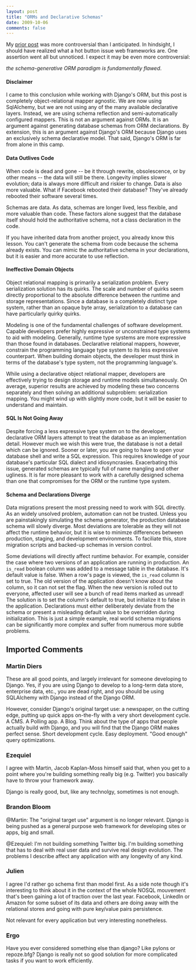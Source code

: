 ```yaml
---
layout: post
title: "ORMs and Declarative Schemas"
date: 2009-10-06
comments: false
---
```


My [prior post][1] was more controversial than I anticipated. In hindsight, I
should have realized what a hot button issue web frameworks are. One assertion
went all but unnoticed. I expect it may be even more controversial:

_the schema-generative ORM paradigm is fundamentally flawed_.

#### Disclaimer

I came to this conclusion while working with Django's ORM, but this post is
completely object-relational mapper agnostic. We are now using SqlAlchemy, but
we are not using any of the many available declarative layers. Instead, we are
using schema reflection and semi-automatically configured mappers. This is not
an argument against ORMs. It is an argument against generating database schemas
from ORM declarations. By extension, this is an argument against Django's ORM
because Django uses an exclusively schema declarative model. That said,
Django's ORM is far from alone in this camp.

#### Data Outlives Code

When code is dead and gone -- be it through rewrite, obsolescence, or by other
means -- the data will still be there. Longevity implies slower evolution; data
is always more difficult and riskier to change. Data is also more valuable.
What if Facebook rebooted their database? They've already rebooted their
software several times.

Schemas are data. As data, schemas are longer lived, less flexible, and more
valuable than code. These factors alone suggest that the database itself should
hold the authoritative schema, not a class declaration in the code.

If you have inherited data from another project, you already know this lesson.
You can't generate the schema from code because the schema already exists. You
can mimic the authoritative schema in your declarations, but it is easier and
more accurate to use reflection.

#### Ineffective Domain Objects

Object relational mapping is primarily a serialization problem. Every
serialization solution has its quirks. The scale and number of quirks seem
directly proportional to the absolute difference between the runtime and
storage representations. Since a database is a completely distinct type system,
rather than an opaque byte array, serialization to a database can have
particularly quirky quirks.

Modeling is one of the fundamental challenges of software development. Capable
developers prefer highly expressive or unconstrained type systems to aid with
modeling. Generally, runtime type systems are more expressive than those found
in databases. Declarative relational mappers, however, constrain the
programming language type system to its less expressive counterpart. When
building domain objects, the developer must think in terms of the database's
type system, not the programming language's.

While using a declarative object relational mapper, developers are effectively
trying to design storage and runtime models simultaneously. On average,
superior results are achieved by modeling these two concerns separately and
then solving an additional subproblem: serialization mapping. You might wind up
with slightly more code, but it will be easier to understand and maintain.

#### SQL Is Not Going Away

Despite forcing a less expressive type system on to the developer, declarative
ORM layers attempt to treat the database as an implementation detail. However
much we wish this were true, the database is not a detail which can be ignored.
Sooner or later, you are going to have to open your database shell and write a
SQL expression. This requires knowledge of your database's particular SQL
dialect and idiosyncrasies. Exacerbating this issue, generated schemas are
typically full of name mangling and other ugliness. It is far more pleasant to
work with a carefully designed schema than one that compromises for the ORM or
the runtime type system.

#### Schema and Declarations Diverge

Data migrations present the most pressing need to work with SQL directly. As an
widely unsolved problem, automation can not be trusted. Unless you are
painstakingly simulating the schema generator, the production database schema
will slowly diverge. Most deviations are tolerable as they will not affect the
runtime behavior, but it is wise to minimze differences between production,
staging, and development environments. To faciliate this, store migration
scripts and backed-up schemas in version control.

Some deviations will directly affect runtime behavior. For example, consider
the case where two versions of an application are running in production. An
`is_read` boolean column was added to a message table in the database. It's
default value is false. When a row's page is viewed, the `is_read` column is set
to true. The old version of the application doesn't know about the column, so
it can not set the flag. When the new version is rolled out to everyone,
affected user will see a bunch of read items marked as unread! The solution is
to set the column's default to true, but initialize it to false in the
application. Declarations must either deliberately deviate from the schema or
present a misleading default value to be overridden during initialization. This
is just a simple example, real world schema migrations can be significantly
more complex and suffer from numerous more subtle problems.

## Imported Comments

### Martin Diers

These are all good points, and largely irrelevant for someone developing to
Django. Yes, if you are using Django to develop to a long-term data store,
enterprise data, etc., you are dead right, and you should be using SQLAlchemy
with Django instead of the Django ORM.

However, consider Django's original target use: a newspaper, on the cutting
edge, putting up quick apps on-the-fly with a very short development cycle. A
CMS. A Polling app. A Blog. Think about the type of apps that people actually
build with Django, and you will find that the Django ORM makes perfect sense.
Short development cycle. Easy deployment. "Good enough" query
optimizations.

### Ezequiel

I agree with Martin, Jacob Kaplan-Moss himself said that, when you get to a
point where you're building something really big (e.g. Twitter) you basically
have to throw your framework away.

Django is really good, but, like any technolgy, sometimes is not enough.

### Brandon Bloom

@Martin: The "original target use" argument is no longer relevant. Django is
being pushed as a general purpose web framework for developing sites or apps,
big and small.

@Ezequiel: I'm not building something Twitter big. I'm building something that
has to deal with real user data and survive real design evolution. The problems
I describe affect any application with any longevity of any kind.

### Julien

I agree I'd rather go schema first than model first. As a side note though it's
interesting to think about it in the context of the whole NOSQL mouvement
that's been gaining a lot of traction over the last year. Facebook, LinkedIn or
Amazon for some subset of its data and others are doing away with the
relational stores and going with pure key/value pairs persistence.

Not relevant for every application but very interesting nonetheless.

### Ergo

Have you ever considered something else than django? Like pylons or repoze.bfg?
Django is really not so good solution for more complicated tasks if you want to
work efficiently.

[1]: http://blog.brandonbloom.name/2009/08/dropping-django.html
